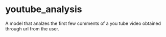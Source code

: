 # youtube_analysis
A model that analzes the first few comments of a you tube video obtained through url from the user.
